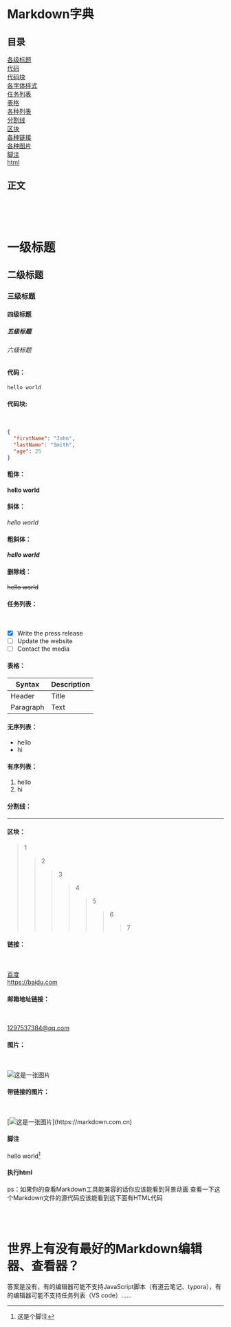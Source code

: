 # Markdown字典
## 目录
[各级标题](#一级标题)<br />
[代码](####代码：)<br />
[代码块](####代码块:)<br />
[各字体样式](####粗体：)<br />
[任务列表](####任务列表：)<br />
[表格](####表格：)<br />
[各种列表](####无序列表：)<br />
[分割线](####分割线：)<br />
[区块](####区块：)<br />
[各种链接](####链接：)<br />
[各种图片](####图片：)<br />
[脚注](####脚注)<br />
[html](####执行html)<br />

## 正文
<br /><br /><br />






# 一级标题
## 二级标题
### 三级标题
#### 四级标题
##### 五级标题
###### 六级标题



#### 代码：
`hello world`<br />

#### 代码块:
<br />

```JSON
{
  "firstName": "John",
  "lastName": "Smith",
  "age": 25
}
```

#### 粗体：
**hello world**<br />
#### 斜体：
*hello world*<br />
#### 粗斜体：
***hello world***<br />
#### 删除线：
~~hello world~~<br />
#### 任务列表：
<br />

- [x] Write the press release
- [ ] Update the website
- [ ] Contact the media

#### 表格：
| Syntax      | Description |
| ----------- | ----------- |
| Header      | Title       |
| Paragraph   | Text        |

#### 无序列表：
- hello
- hi

#### 有序列表：
1. hello
2. hi

#### 分割线：
***

#### 区块：
>1
>>2
>>>3
>>>>4
>>>>>5
>>>>>>6
>>>>>>>7

#### 链接：
<br />

[百度](https://baidu.com)<br />
<https://baidu.com><br />

#### 邮箱地址链接：
<br />

<1297537384@qq.com>

#### 图片：
<br />

![这是一张图片](https://tse3-mm.cn.bing.net/th/id/OIP.xOQUhfybP1oWi8Ec1DvxBAHaEK?pid=Api&rs=1)

#### 带链接的图片：
<br />

[![这是一张图片](https://tse3-mm.cn.bing.net/th/id/OIP.xOQUhfybP1oWi8Ec1DvxBAHaEK?pid=Api&rs=1"我是链接")](https://markdown.com.cn)

#### 脚注
hello world[^脚注1]

[^脚注1]:这是个脚注

#### 执行html
ps：如果你的查看Markdown工具能兼容的话你应该能看到背景动画
查看一下这个Markdown文件的源代码应该能看到这下面有HTML代码


<!DOCTYPE html>
<html lang="zh-CN">
<head>
    <meta charset="UTF-8">
    <meta name="viewport" content="width=device-width, initial-scale=1.0">
    <title>Hello World!</title>
	<style>
		/*鼠标样式动画*/
body{
    background-repeat: repeat;
    background-attachment: fixed;
    background-size:cover;
     cursor: url(https://files.cnblogs.com/files/monster-jian/cursor.ico),auto;
}
  </style>
</head>

<script src="https://files.cnblogs.com/files/liyhbk/js.js" color="255,255,255" opacity="1" count="119" zindex="-2">
</script>
<script src="https://files.cnblogs.com/files/monster-jian/mouse-click.js"></script>
<canvas width="1777" height="841" style="position: fixed; left: 0px; top: 0px; z-index: 2147483647; pointer-events: none;"></canvas>

</body>
</html>
<br /><br />












# 世界上有没有最好的Markdown编辑器、查看器？
答案是没有，有的编辑器可能不支持JavaScript脚本（有道云笔记、typora），有的编辑器可能不支持任务列表（VS code）......



[^脚注1]: 这是个脚注
